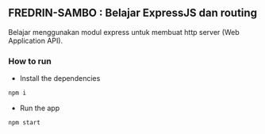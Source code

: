 ## FREDRIN-SAMBO : Belajar ExpressJS dan routing

Belajar menggunakan modul express untuk membuat http server (Web Application API).

### How to run
- Install the dependencies
```sh
npm i
```
- Run the app
```sh
npm start
```